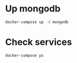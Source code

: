 # Up mongodb

```sh
docker-compose up -d mongodb
```

# Check services

```sh
docker-compose ps
```
